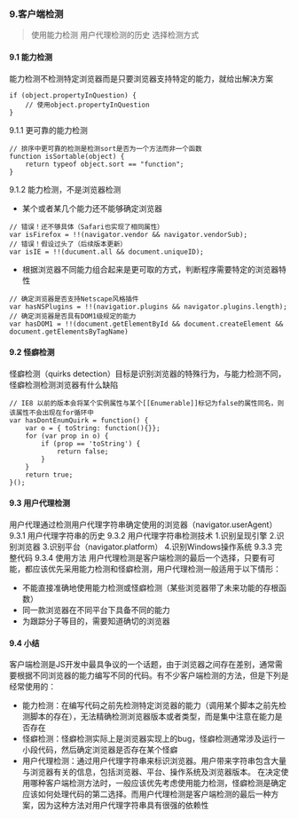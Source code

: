 ### 9.客户端检测
> 使用能力检测
> 用户代理检测的历史
> 选择检测方式

#### 9.1 能力检测
能力检测不检测特定浏览器而是只要浏览器支持特定的能力，就给出解决方案
```
if (object.propertyInQuestion) {
    // 使用object.propertyInQuestion
}
```
9.1.1
更可靠的能力检测
```
// 排序中更可靠的检测是检测sort是否为一个方法而非一个函数
function isSortable(object) {
    return typeof object.sort == "function";
}
```
9.1.2
能力检测，不是浏览器检测
- 某个或者某几个能力还不能够确定浏览器
```
// 错误！还不够具体（Safari也实现了相同属性）
var isFirefox = !!(navigator.vendor && navigator.vendorSub);
// 错误！假设过头了（后续版本更新）
var isIE = !!(ducument.all && document.uniqueID);
```
- 根据浏览器不同能力组合起来是更可取的方式，判断程序需要特定的浏览器特性
```
// 确定浏览器是否支持Netscape风格插件
var hasNSPlugins = !!(navigatior.plugins && navigator.plugins.length);
// 确定浏览器是否具有DOM1级规定的能力
var hasDOM1 = !!(document.getElementById && document.createElement && document.getElementsByTagName)
```

#### 9.2 怪癖检测
怪癖检测（quirks detection）目标是识别浏览器的特殊行为，与能力检测不同，怪癖检测检测浏览器有什么缺陷
```
// IE8 以前的版本会将某个实例属性与某个[[Enumerable]]标记为false的属性同名，则该属性不会出现在for循环中
var hasDontEnumQuirk = function() {
    var o = { toString: function(){}};
    for (var prop in o) {
        if (prop == 'toString') {
            return false;
        }
    }
    return true;
}();
```

#### 9.3 用户代理检测
用户代理通过检测用户代理字符串确定使用的浏览器（navigator.userAgent）
9.3.1
用户代理字符串的历史
9.3.2
用户代理字符串检测技术
1.识别呈现引擎
2.识别浏览器
3.识别平台（navigator.platform）
4.识别Windows操作系统
9.3.3
完整代码
9.3.4
使用方法
用户代理检测是客户端检测的最后一个选择，只要有可能，都应该优先采用能力检测和怪癖检测，用户代理检测一般适用于以下情形：
- 不能直接准确地使用能力检测或怪癖检测（某些浏览器带了未来功能的存根函数）
- 同一款浏览器在不同平台下具备不同的能力
- 为跟踪分子等目的，需要知道确切的浏览器

#### 9.4 小结
客户端检测是JS开发中最具争议的一个话题，由于浏览器之间存在差别，通常需要根据不同浏览器的能力编写不同的代码。有不少客户端检测的方法，但是下列是经常使用的：
- 能力检测：在编写代码之前先检测特定浏览器的能力（调用某个脚本之前先检测脚本的存在），无法精确检测浏览器版本或者类型，而是集中注意在能力是否存在
- 怪癖检测：怪癖检测实际上是浏览器实现上的bug，怪癖检测通常涉及运行一小段代码，然后确定浏览器是否存在某个怪癖
- 用户代理检测：通过用户代理字符串来标识浏览器。用户带来字符串包含大量与浏览器有关的信息，包括浏览器、平台、操作系统及浏览器版本。
在决定使用哪种客户端检测方法时，一般应该优先考虑使用能力检测，怪癖检测是确定应该如何处理代码的第二选择。而用户代理检测是客户端检测的最后一种方案，因为这种方法对用户代理字符串具有很强的依赖性

